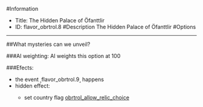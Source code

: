 #Information
 - Title: The Hidden Palace of Öfanttlir
 - ID: flavor_obrtrol.8
#Description
The Hidden Palace of Öfanttlir
#Options

___
##What mysteries can we unveil?

###AI weighting:
AI weights this option at 100


###Efects:<ul><li>the event ˻flavor_obrtrol.9˼ happens</li><li>hidden effect:</li><ul><li>set country flag [obrtrol_allow_relic_choice](../flags/obrtrol_allow_relic_choice.md)</li></ul></ul>
